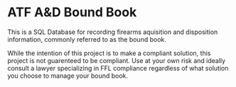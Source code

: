 # ATF A&D Bound Book
This is a SQL Database for recording firearms aquisition and disposition information, commonly referred to as the bound book.



While the intention of this project is to make a compliant solution, this project is not guarenteed to be compliant. Use at your own risk and ideally consult a lawyer specializing in FFL compliance regardless of what solution you choose to manage your bound book. 
